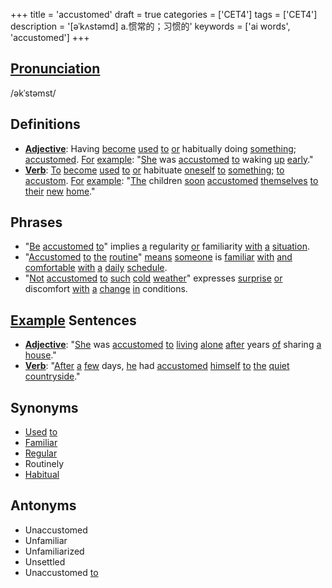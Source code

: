 +++
title = 'accustomed'
draft = true
categories = ['CET4']
tags = ['CET4']
description = '[əˈkʌstəmd] a.惯常的；习惯的'
keywords = ['ai words', 'accustomed']
+++

## [Pronunciation](/post/pronunciation/)
/əkˈstəmst/

## Definitions
- **[Adjective](/post/adjective/)**: Having [become](/post/become/) [used](/post/used/) [to](/post/to/) [or](/post/or/) habitually doing [something](/post/something/); [accustomed](/post/accustomed/). [For](/post/for/) [example](/post/example/): "[She](/post/she/) was [accustomed](/post/accustomed/) [to](/post/to/) waking [up](/post/up/) [early](/post/early/)."
- **[Verb](/post/verb/)**: [To](/post/to/) [become](/post/become/) [used](/post/used/) [to](/post/to/) [or](/post/or/) habituate [oneself](/post/oneself/) [to](/post/to/) [something](/post/something/); [to](/post/to/) [accustom](/post/accustom/). [For](/post/for/) [example](/post/example/): "[The](/post/the/) children [soon](/post/soon/) [accustomed](/post/accustomed/) [themselves](/post/themselves/) [to](/post/to/) [their](/post/their/) [new](/post/new/) [home](/post/home/)."

## Phrases
- "[Be](/post/be/) [accustomed](/post/accustomed/) [to](/post/to/)" implies [a](/post/a/) regularity [or](/post/or/) familiarity [with](/post/with/) [a](/post/a/) [situation](/post/situation/).
- "[Accustomed](/post/accustomed/) [to](/post/to/) [the](/post/the/) [routine](/post/routine/)" [means](/post/means/) [someone](/post/someone/) is [familiar](/post/familiar/) [with](/post/with/) [and](/post/and/) [comfortable](/post/comfortable/) [with](/post/with/) [a](/post/a/) [daily](/post/daily/) [schedule](/post/schedule/).
- "[Not](/post/not/) [accustomed](/post/accustomed/) [to](/post/to/) [such](/post/such/) [cold](/post/cold/) [weather](/post/weather/)" expresses [surprise](/post/surprise/) [or](/post/or/) discomfort [with](/post/with/) [a](/post/a/) [change](/post/change/) [in](/post/in/) conditions.

## [Example](/post/example/) Sentences
- **[Adjective](/post/adjective/)**: "[She](/post/she/) was [accustomed](/post/accustomed/) [to](/post/to/) [living](/post/living/) [alone](/post/alone/) [after](/post/after/) years [of](/post/of/) sharing [a](/post/a/) [house](/post/house/)."
- **[Verb](/post/verb/)**: "[After](/post/after/) [a](/post/a/) [few](/post/few/) days, [he](/post/he/) had [accustomed](/post/accustomed/) [himself](/post/himself/) [to](/post/to/) [the](/post/the/) [quiet](/post/quiet/) [countryside](/post/countryside/)."

## Synonyms
- [Used](/post/used/) [to](/post/to/)
- [Familiar](/post/familiar/)
- [Regular](/post/regular/)
- Routinely
- [Habitual](/post/habitual/)

## Antonyms
- Unaccustomed
- Unfamiliar
- Unfamiliarized
- Unsettled
- Unaccustomed [to](/post/to/)
